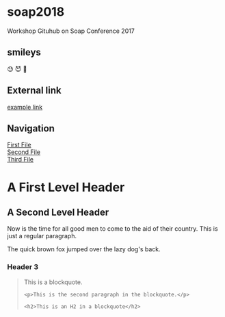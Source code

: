 # soap2018
Workshop Gituhub on Soap Conference 2017

## smileys
:sweat: :smiling_imp: :blowfish:

## External link </br>
[example link](https://google.com/)

## Navigation </br>
[First File](First_File.md) </br>
[Second File](Second_File.md) </br>
[Third File](Third_File.md) </br>

<h1>A First Level Header</h1>

<h2>A Second Level Header</h2>

<p>Now is the time for all good men to come to
the aid of their country. This is just a
regular paragraph.</p>

<p>The quick brown fox jumped over the lazy
dog's back.</p>

<h3>Header 3</h3>

<blockquote>
    <p>This is a blockquote.</p>

    <p>This is the second paragraph in the blockquote.</p>

    <h2>This is an H2 in a blockquote</h2>
</blockquote>
